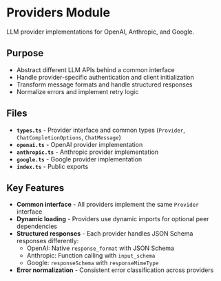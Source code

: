 # Providers Module

LLM provider implementations for OpenAI, Anthropic, and Google.

## Purpose

- Abstract different LLM APIs behind a common interface
- Handle provider-specific authentication and client initialization
- Transform message formats and handle structured responses
- Normalize errors and implement retry logic

## Files

- **`types.ts`** - Provider interface and common types (`Provider`, `ChatCompletionOptions`, `ChatMessage`)
- **`openai.ts`** - OpenAI provider implementation
- **`anthropic.ts`** - Anthropic provider implementation  
- **`google.ts`** - Google provider implementation
- **`index.ts`** - Public exports

## Key Features

- **Common interface** - All providers implement the same `Provider` interface
- **Dynamic loading** - Providers use dynamic imports for optional peer dependencies
- **Structured responses** - Each provider handles JSON Schema responses differently:
  - OpenAI: Native `response_format` with JSON Schema
  - Anthropic: Function calling with `input_schema`
  - Google: `responseSchema` with `responseMimeType`
- **Error normalization** - Consistent error classification across providers